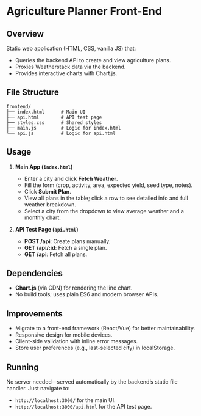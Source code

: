 # Agriculture Planner Front-End

## Overview

Static web application (HTML, CSS, vanilla JS) that:

- Queries the backend API to create and view agriculture plans.
- Proxies Weatherstack data via the backend.
- Provides interactive charts with Chart.js.

## File Structure

```
frontend/
├── index.html      # Main UI
├── api.html        # API test page
├── styles.css      # Shared styles
├── main.js         # Logic for index.html
└── api.js          # Logic for api.html
```

## Usage

1. **Main App (`index.html`)**  
   - Enter a city and click **Fetch Weather**.  
   - Fill the form (crop, activity, area, expected yield, seed type, notes).  
   - Click **Submit Plan**.  
   - View all plans in the table; click a row to see detailed info and full weather breakdown.  
   - Select a city from the dropdown to view average weather and a monthly chart.

2. **API Test Page (`api.html`)**  
   - **POST /api**: Create plans manually.  
   - **GET /api/:id**: Fetch a single plan.  
   - **GET /api**: Fetch all plans.

## Dependencies

- **Chart.js** (via CDN) for rendering the line chart.  
- No build tools; uses plain ES6 and modern browser APIs.

## Improvements

- Migrate to a front-end framework (React/Vue) for better maintainability.  
- Responsive design for mobile devices.  
- Client-side validation with inline error messages.  
- Store user preferences (e.g., last-selected city) in localStorage.

## Running

No server needed—served automatically by the backend’s static file handler. Just navigate to:

- `http://localhost:3000/` for the main UI.  
- `http://localhost:3000/api.html` for the API test page.
